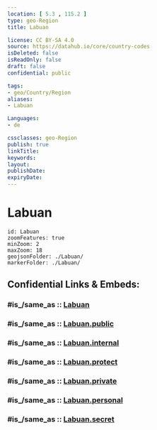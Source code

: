```yaml
---
location: [ 5.3 , 115.2 ] 
type: geo-Region
title: Labuan

license: CC BY-SA 4.0
source: https://datahub.io/core/country-codes
isDeleted: false
isReadOnly: false
draft: false
confidential: public

tags:
- geo/Country/Region
aliases:
- Labuan

Languages:
- de

cssclasses: geo-Region
publish: true
linkTitle: 
keywords: 
layout: 
publishDate: 
expiryDate: 
---
```


# Labuan

```leaflet
id: Labuan
zoomFeatures: true 
minZoom: 2 
maxZoom: 18
geojsonFolder: ./Labuan/
markerFolder: ./Labuan/
```


## Confidential Links & Embeds: 

### #is_/same_as :: [Labuan](/_Standards/Earth/Continent/Asia/Asia~South~East/Malay_Archipelago/Malaysia/States~Malaysia/Labuan.md) 

### #is_/same_as :: [Labuan.public](/_public/Earth/Continent/Asia/Asia~South~East/Malay_Archipelago/Malaysia/States~Malaysia/Labuan.public.md) 

### #is_/same_as :: [Labuan.internal](/_internal/Earth/Continent/Asia/Asia~South~East/Malay_Archipelago/Malaysia/States~Malaysia/Labuan.internal.md) 

### #is_/same_as :: [Labuan.protect](/_protect/Earth/Continent/Asia/Asia~South~East/Malay_Archipelago/Malaysia/States~Malaysia/Labuan.protect.md) 

### #is_/same_as :: [Labuan.private](/_private/Earth/Continent/Asia/Asia~South~East/Malay_Archipelago/Malaysia/States~Malaysia/Labuan.private.md) 

### #is_/same_as :: [Labuan.personal](/_personal/Earth/Continent/Asia/Asia~South~East/Malay_Archipelago/Malaysia/States~Malaysia/Labuan.personal.md) 

### #is_/same_as :: [Labuan.secret](/_secret/Earth/Continent/Asia/Asia~South~East/Malay_Archipelago/Malaysia/States~Malaysia/Labuan.secret.md)

